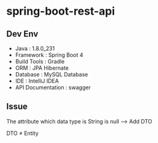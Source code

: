 # spring-boot-rest-api

## Dev Env

- Java : 1.8.0_231
- Framework : Spring Boot 4
- Build Tools : Gradle
- ORM : JPA Hibernate
- Database : MySQL Database
- IDE : IntelliJ IDEA
- API Documentation : swagger

## Issue

The attribute which data type is String is null --> Add DTO

DTO ≠ Entity
